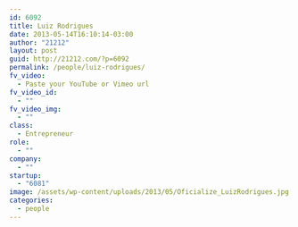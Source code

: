 ```yaml
---
id: 6092
title: Luiz Rodrigues
date: 2013-05-14T16:10:14-03:00
author: "21212"
layout: post
guid: http://21212.com/?p=6092
permalink: /people/luiz-rodrigues/
fv_video:
  - Paste your YouTube or Vimeo url
fv_video_id:
  - ""
fv_video_img:
  - ""
class:
  - Entrepreneur
role:
  - ""
company:
  - ""
startup:
  - "6081"
image: /assets/wp-content/uploads/2013/05/Oficialize_LuizRodrigues.jpg
categories:
  - people
---
```

